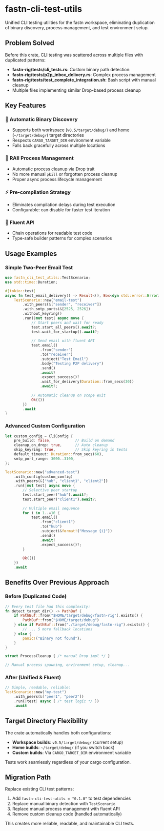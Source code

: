# fastn-cli-test-utils

Unified CLI testing utilities for the fastn workspace, eliminating duplication of binary discovery, process management, and test environment setup.

## Problem Solved

Before this crate, CLI testing was scattered across multiple files with duplicated patterns:

- **fastn-rig/tests/cli_tests.rs**: Custom binary path detection
- **fastn-rig/tests/p2p_inbox_delivery.rs**: Complex process management  
- **fastn-rig/tests/test_complete_integration.sh**: Bash script with manual cleanup
- Multiple files implementing similar Drop-based process cleanup

## Key Features

### 🎯 **Automatic Binary Discovery**
- Supports both workspace (`v0.5/target/debug/`) and home (`~/target/debug/`) target directories
- Respects `CARGO_TARGET_DIR` environment variable
- Falls back gracefully across multiple locations

### 🧹 **RAII Process Management** 
- Automatic process cleanup via Drop trait
- No more manual `pkill` or forgotten process cleanup
- Proper async process lifecycle management

### ⚡ **Pre-compilation Strategy**
- Eliminates compilation delays during test execution
- Configurable: can disable for faster test iteration

### 🔗 **Fluent API**
- Chain operations for readable test code
- Type-safe builder patterns for complex scenarios

## Usage Examples

### Simple Two-Peer Email Test
```rust
use fastn_cli_test_utils::TestScenario;
use std::time::Duration;

#[tokio::test]
async fn test_email_delivery() -> Result<(), Box<dyn std::error::Error>> {
    TestScenario::new("email-test")
        .with_peers(&["sender", "receiver"])
        .with_smtp_ports(&[2525, 2526])
        .without_keyring()
        .run(|mut test| async move {
            // Start peers and wait for ready
            test.start_all_peers().await?;
            test.wait_for_startup().await?;
            
            // Send email with fluent API
            test.email()
                .from("sender")
                .to("receiver")
                .subject("Test Email")
                .body("Testing P2P delivery")
                .send()
                .await?
                .expect_success()?
                .wait_for_delivery(Duration::from_secs(30))
                .await?;
            
            // Automatic cleanup on scope exit
            Ok(())
        })
        .await
}
```

### Advanced Custom Configuration
```rust
let custom_config = CliConfig {
    pre_build: false,           // Build on demand
    cleanup_on_drop: true,      // Auto cleanup
    skip_keyring: true,         // Skip keyring in tests
    default_timeout: Duration::from_secs(60),
    smtp_port_range: 3000..3100,
};

TestScenario::new("advanced-test")
    .with_config(custom_config)
    .with_peers(&["hub", "client1", "client2"])
    .run(|mut test| async move {
        // Selective peer startup
        test.start_peer("hub").await?;
        test.start_peer("client1").await?;
        
        // Multiple email sequence
        for i in 1..=10 {
            test.email()
                .from("client1")
                .to("hub")
                .subject(&format!("Message {i}"))
                .send()
                .await?
                .expect_success()?;
        }
        
        Ok(())
    })
    .await
```

## Benefits Over Previous Approach

### Before (Duplicated Code)
```rust
// Every test file had this complexity:
fn detect_target_dir() -> PathBuf {
    if PathBuf::from("$HOME/target/debug/fastn-rig").exists() {
        PathBuf::from("$HOME/target/debug")  
    } else if PathBuf::from("./target/debug/fastn-rig").exists() {
        // ... 5 more fallback locations
    } else {
        panic!("Binary not found");
    }
}

struct ProcessCleanup { /* manual Drop impl */ }

// Manual process spawning, environment setup, cleanup...
```

### After (Unified & Fluent)
```rust
// Simple, readable, reliable:
TestScenario::new("my-test")
    .with_peers(&["peer1", "peer2"])
    .run(|test| async { /* test logic */ })
    .await
```

## Target Directory Flexibility

The crate automatically handles both configurations:
- **Workspace builds**: `v0.5/target/debug/` (current setup)
- **Home builds**: `~/target/debug/` (if you switch back)
- **Custom builds**: Via `CARGO_TARGET_DIR` environment variable

Tests work seamlessly regardless of your cargo configuration.

## Migration Path

Replace existing CLI test patterns:
1. Add `fastn-cli-test-utils = "0.1.0"` to test dependencies
2. Replace manual binary detection with `TestScenario` 
3. Replace manual process management with fluent API
4. Remove custom cleanup code (handled automatically)

This creates more reliable, readable, and maintainable CLI tests.